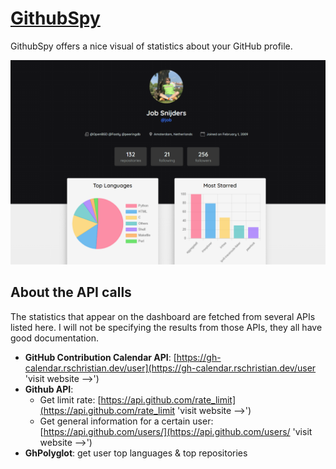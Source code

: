 # [GithubSpy](https://githubspy.vercel.app/ 'visit website -->')

GithubSpy offers a nice visual of statistics about your GitHub profile.

![](./assets/images/projectImage.png "")

## About the API calls
The statistics that appear on the dashboard are fetched from several APIs listed here. I will not be specifying the results from those APIs, they all have good documentation.

* **GitHub Contribution Calendar API**: [https://gh-calendar.rschristian.dev/user](https://gh-calendar.rschristian.dev/user 'visit website -->')
* **Github API**: 
   - Get limit rate: [https://api.github.com/rate_limit](https://api.github.com/rate_limit 'visit website -->')
   - Get general information for a certain user: [https://api.github.com/users/](https://api.github.com/users/ 'visit website -->')
* **GhPolyglot**: get user top languages & top repositories
